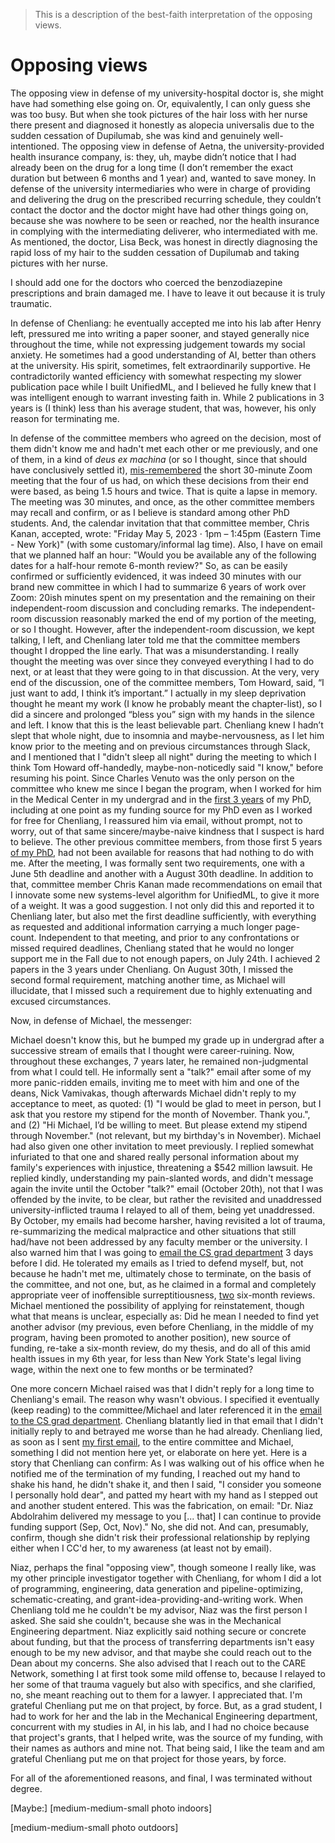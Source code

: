 > This is a description of the best-faith interpretation of the opposing views.

# Opposing views

The opposing view in defense of my university-hospital doctor is, she might have had something else going on. Or, equivalently, I can only guess she was too busy. But when she took pictures of the hair loss with her nurse there present and diagnosed it honestly as alopecia universalis due to the sudden cessation of Dupilumab, she was kind and genuinely well-intentioned. The opposing view in defense of Aetna, the university-provided health insurance company, is: they, uh, maybe didn’t notice that I had already been on the drug for a long time (I don’t remember the exact duration but between 6 months and 1 year) and, wanted to save money. In defense of the university intermediaries who were in charge of providing and delivering the drug on the prescribed recurring schedule, they couldn’t contact the doctor and the doctor might have had other things going on, because she was nowhere to be seen or reached, nor the health insurance in complying with the intermediating deliverer, who intermediated with me. As mentioned, the doctor, Lisa Beck, was honest in directly diagnosing the rapid loss of my hair to the sudden cessation of Dupilumab and taking pictures with her nurse.

I should add one for the doctors who coerced the benzodiazepine prescriptions and brain damaged me. I have to leave it out because it is truly traumatic.

In defense of Chenliang: he eventually accepted me into his lab after Henry left, pressured me into writing a paper sooner, and stayed generally nice throughout the time, while not expressing judgement towards my social anxiety. He sometimes had a good understanding of AI, better than others at the university. His spirit, sometimes, felt extraordinarily supportive. He contradictorily wanted efficiency with somewhat respecting my slower publication pace while I built UnifiedML, and I believed he fully knew that I was intelligent enough to warrant investing faith in. While 2 publications in 3 years is (I think) less than his average student, that was, however, his only reason for terminating me.

In defense of the committee members who agreed on the decision, most of them didn't know me and hadn't met each other or me previously, and one of them, in a kind of *deus ex machina* (or so I thought, since that should have conclusively settled it), [mis-remembered](https://github.com/slerman12/Detective-Sam/blob/main/4-Faith.md) the short 30-minute Zoom meeting that the four of us had, on which these decisions from their end were based, as being 1.5 hours and twice. That is quite a lapse in memory. The meeting was 30 minutes, and once, as the other committee members may recall and confirm, or as I believe is standard among other PhD students. And, the calendar invitation that that committee member, Chris Kanan, accepted, wrote: "Friday May 5, 2023 ⋅ 1pm – 1:45pm (Eastern Time - New York)" (with some customary/informal lag time). Also, I have on email that we planned half an hour: "Would you be available any of the following dates for a half-hour remote 6-month review?" So, as can be easily confirmed or sufficiently evidenced, it was indeed 30 minutes with our brand new committee in which I had to summarize 6 years of work over Zoom: 20ish minutes spent on my presentation and the remaining on their independent-room discussion and concluding remarks. The independent-room discussion reasonably marked the end of my portion of the meeting, or so I thought. However, after the independent-room discussion, we kept talking, I left, and Chenliang later told me that the committee members thought I dropped the line early. That was a misunderstanding. I really thought the meeting was over since they conveyed everything I had to do next, or at least that they were going to in that discussion. At the very, very end of the discussion, one of the committee members, Tom Howard, said, “I just want to add, I think it’s important.” I actually in my sleep deprivation thought he meant my work (I know he probably meant the chapter-list), so I did a sincere and prolonged “bless you” sign with my hands in the silence and left. I know that this is the least believable part. Chenliang knew I hadn’t slept that whole night, due to insomnia and maybe-nervousness, as I let him know prior to the meeting and on previous circumstances through Slack, and I mentioned that I "didn't sleep all night" during the meeting to which I think Tom Howard off-handedly, maybe-non-noticedly said "I know," before resuming his point. Since Charles Venuto was the only person on the committee who knew me since I began the program, when I worked for him in the Medical Center in my undergrad and in the [first 3 years](https://github.com/slerman12/Detective-Sam/blob/main/5-Early-work-in-program.md) of my PhD, including at one point as my funding source for my PhD even as I worked for free for Chenliang, I reassured him via email, without prompt, not to worry, out of that same sincere/maybe-naive kindness that I suspect is hard to believe. The other previous committee members, from those first 5 years [of my PhD](https://github.com/slerman12/Detective-Sam/blob/main/6-Indebted.md), had not been available for reasons that had nothing to do with me. After the meeting, I was formally sent two requirements, one with a June 5th deadline and another with a August 30th deadline. In addition to that, committee member Chris Kanan made recommendations on email that I innovate some new systems-level algorithm for UnifiedML, to give it more of a weight. It was a good suggestion. I not only did this and reported it to Chenliang later, but also met the first deadline sufficiently, with everything as requested and additional information carrying a much longer page-count. Independent to that meeting, and prior to any confrontations or missed required deadlines, Chenliang stated that he would no longer support me in the Fall due to not enough papers, on July 24th. I achieved 2 papers in the 3 years under Chenliang. On August 30th, I missed the second formal requirement, matching another time, as Michael will illucidate, that I missed such a requirement due to highly extenuating and excused circumstances.

Now, in defense of Michael, the messenger:

Michael doesn't know this, but he bumped my grade up in undergrad after a successive stream of emails that I thought were career-ruining. Now, throughout these exchanges, 7 years later, he remained non-judgmental from what I could tell. He informally sent a "talk?" email after some of my more panic-ridden emails, inviting me to meet with him and one of the deans, Nick Vamivakas, though afterwards Michael didn't reply to my acceptance to meet, as quoted: (1) "I would be glad to meet in person, but I ask that you restore my stipend for the month of November. Thank you.", and (2) "Hi Michael, I’d be willing to meet. But please extend my stipend through November." (not relevant, but my birthday's in November). Michael had also given one other invitation to meet previously. I replied somewhat infuriated to that one and shared really personal information about my family's experiences with injustice, threatening a $542 million lawsuit. He replied kindly, understanding my pain-slanted words, and didn't message again the invite until the October "talk?" email (October 20th), not that I was offended by the invite, to be clear, but rather the revisited and unaddressed university-inflicted trauma I relayed to all of them, being yet unaddressed. By October, my emails had become harsher, having revisited a lot of trauma, re-summarizing the medical malpractice and other situations that still had/have not been addressed by any faculty member or the university. I also warned him that I was going to [email the CS grad department](https://github.com/slerman12/Detective-Sam/blob/main/3-Grads-Alliance.md) 3 days before I did. He tolerated my emails as I tried to defend myself, but, not because he hadn't met me, ultimately chose to terminate, on the basis of the committee, and not one, but, as he claimed in a formal and completely appropriate veer of inoffensible surreptitiousness, [two](https://github.com/slerman12/Detective-Sam/blob/main/7-Ongoing.md) six-month reviews. Michael mentioned the possibility of applying for reinstatement, though what that means is unclear, especially as: Did he mean I needed to find yet another advisor (my previous, even before Chenliang, in the middle of my program, having been promoted to another position), new source of funding, re-take a six-month review, do my thesis, and do all of this amid health issues in my 6th year, for less than New York State's legal living wage, within the next one to few months or be terminated? 

One more concern Michael raised was that I didn't reply for a long time to Chenliang's email. The reason why wasn't obvious. I specified it eventually (keep reading) to the committee/Michael and later referenced it in the [email to the CS grad department](https://github.com/slerman12/Detective-Sam/blob/main/3-Grads-Alliance.md). Chenliang blatantly lied in that email that I didn't initially reply to and betrayed me worse than he had already. Chenliang lied, as soon as I sent [my first email](https://github.com/slerman12/Detective-Sam/blob/main/4-Faith.md), to the entire committee and Michael, something I did not mention here yet, or elaborate on here yet. Here is a story that Chenliang can confirm: As I was walking out of his office when he notified me of the termination of my funding, I reached out my hand to shake his hand, he didn't shake it, and then I said, "I consider you someone I personally hold dear", and patted my heart with my hand as I stepped out and another student entered. This was the fabrication, on email: "Dr. Niaz Abdolrahim delivered my message to you [... that] I can continue to provide funding support (Sep, Oct, Nov)." No, she did not. And can, presumably, confirm, though she didn't risk their professional relationship by replying either when I CC'd her, to my awareness (at least not by email). 

Niaz, perhaps the final "opposing view", though someone I really like, was my other principle investigator together with Chenliang, for whom I did a lot of programming, engineering, data generation and pipeline-optimizing, schematic-creating, and grant-idea-providing-and-writing work. When Chenliang told me he couldn't be my advisor, Niaz was the first person I asked. She said she couldn't, because she was in the Mechanical Engineering department. Niaz explicitly said nothing secure or concrete about funding, but that the process of transferring departments isn't easy enough to be my new advisor, and that maybe she could reach out to the Dean about my concerns. She also advised that I reach out to the CARE Network, something I at first took some mild offense to, because I relayed to her some of that trauma vaguely but also with specifics, and she clarified, no, she meant reaching out to them for a lawyer. I appreciated that.  I'm grateful Chenliang put me on that project, by force. But, as a grad student, I had to work for her and the lab in the Mechanical Engineering department, concurrent with my studies in AI, in his lab, and I had no choice because that project's grants, that I helped write, was the source of my funding, with their names as authors and mine not. That being said, I like the team and am grateful Chenliang put me on that project for those years, by force. 

For all of the aforementioned reasons, and final, I was terminated without degree.

[Maybe:] [medium-medium-small photo indoors]

[medium-medium-small photo outdoors]
